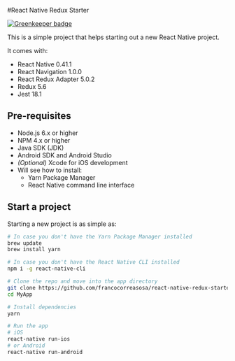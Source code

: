 #React Native Redux Starter

[![Greenkeeper badge](https://badges.greenkeeper.io/francocorreasosa/react-native-redux-starter.svg)](https://greenkeeper.io/)

This is a simple project that helps starting out a new React Native project.

It comes with:
- React Native 0.41.1
- React Navigation 1.0.0
- React Redux Adapter 5.0.2
- Redux 5.6
- Jest 18.1

## Pre-requisites
- Node.js 6.x or higher
- NPM 4.x or higher
- Java SDK (JDK)
- Android SDK and Android Studio
- _(Optional)_ Xcode for iOS development
- Will see how to install:
  - Yarn Package Manager
  - React Native command line interface


## Start a project

Starting a new project is as simple as:

```bash
# In case you don't have the Yarn Package Manager installed
brew update
brew install yarn

# In case you don't have the React Native CLI installed
npm i -g react-native-cli

# Clone the repo and move into the app directory
git clone https://github.com/francocorreasosa/react-native-redux-starter MyApp
cd MyApp

# Install dependencies
yarn

# Run the app
# iOS
react-native run-ios
# or Android
react-native run-android
```
